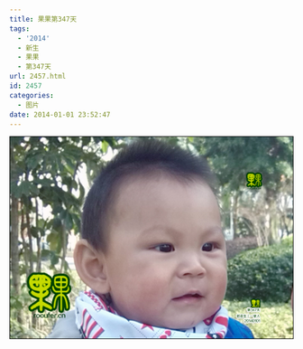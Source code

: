 ```yaml
---
title: 果果第347天
tags:
  - '2014'
  - 新生
  - 果果
  - 第347天
url: 2457.html
id: 2457
categories:
  - 图片
date: 2014-01-01 23:52:47
---
```


[![](/images/uploads/2014/01/果果第347天.jpg "果果第347天")](/images/uploads/2014/01/果果第347天.jpg)
